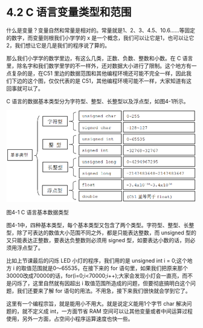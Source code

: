 # 4.2 C 语言变量类型和范围

什么是变量？变量自然和常量是相对的。常量就是1、2、3、4.5、10.6......等固定的数字，而变量则根我们小学学的 x 是一个概念，我们可以让它是1，也可以让它 2，我们想让它是几是我们的程序说了算的。

那么我们小学学的数学里边，有这么几类，正数、负数、整数和小数。在 C 语言里，除名字和我们数学里学的不一样外，还对数据大小进行了限制。这个地方有一点复杂的是，在C51 里边的数据范围和其他编程环境还可能不完全一样，因此我们下边的这个图，仅仅代表的是 C51，其他编程环境可能不一样，大家知道有这回事就可以了。

C 语言的数据基本类型分为字符型、整型、长整型以及浮点型，如图4-1所示。

![](images/45.png)

图4-1 C 语言基本数据类型

图4-1中，四种基本类型，每个基本类型又包含了两个类型。字符型、整型、长整型，除了可表达的数值大小范围不同之外，都是只能表达整数，而 unsigned 型的又只能表达正整数，要表达负整数则必须用 signed 型，如要表达小数的话，则必须用浮点型了。

比如上节课最后的闪烁 LED 小灯的程序，我们用的是 unsigned int i = 0;这个地方 i 的取值范围就是0～65535，在接下来的 for 语句里，如果我们把原来那个30000改成70000的话，for(i=0;i<70000;i++);大家会发现小灯会一直亮，而不是闪烁了，这里自然就有因超出 i 取值范围所造成的问题，但要彻底搞明白这个问题，我们还要来了解 for 语句的用法。不用急，接下来我们很快就会学到它了。

这里有一个编程宗旨，就是能用小不用大。就是说定义能用1个字节 char 解决问题的，就不定义成 int，一方面节省 RAM 空间可以让其他变量或者中间运算过程使用，另外一方面，占空间小程序运算速度也快一些。